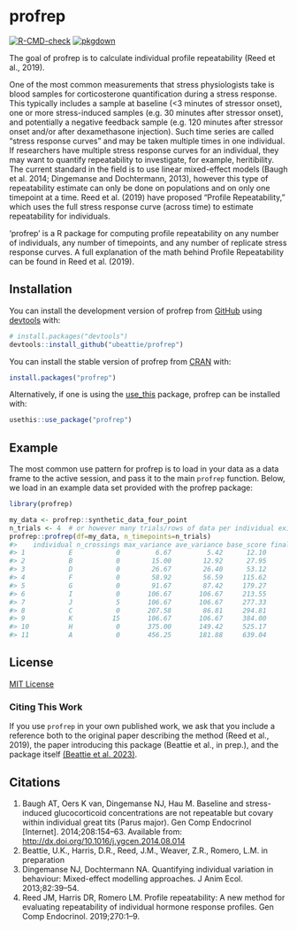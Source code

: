 
<!-- README.md is generated from README.Rmd. Please edit that file -->

# profrep

<!-- badges: start -->

[![R-CMD-check](https://github.com/ubeattie/profrep/actions/workflows/R-CMD-check.yaml/badge.svg)](https://github.com/ubeattie/profrep/actions/workflows/R-CMD-check.yaml)
[![pkgdown](https://github.com/ubeattie/profrep/actions/workflows/pkgdown.yaml/badge.svg)](https://github.com/ubeattie/profrep/actions/workflows/pkgdown.yaml)
<!-- badges: end -->

The goal of profrep is to calculate individual profile repeatability
(Reed et al., 2019).

One of the most common measurements that stress physiologists take is
blood samples for corticosterone quantification during a stress
response. This typically includes a sample at baseline (\<3 minutes of
stressor onset), one or more stress-induced samples (e.g. 30 minutes
after stressor onset), and potentially a negative feedback sample
(e.g. 120 minutes after stressor onset and/or after dexamethasone
injection). Such time series are called “stress response curves” and may
be taken multiple times in one individual. If researchers have multiple
stress response curves for an individual, they may want to quantify
repeatability to investigate, for example, heritibility. The current
standard in the field is to use linear mixed-effect models (Baugh et
al. 2014; Dingemanse and Dochtermann, 2013), however this type of
repeatability estimate can only be done on populations and on only one
timepoint at a time. Reed et al. (2019) have proposed “Profile
Repeatability,” which uses the full stress response curve (across time)
to estimate repeatability for individuals.

‘profrep’ is a R package for computing profile repeatability on any
number of individuals, any number of timepoints, and any number of
replicate stress response curves. A full explanation of the math behind
Profile Repeatability can be found in Reed et al. (2019).

## Installation

You can install the development version of profrep from
[GitHub](https://github.com/) using
[devtools](https://devtools.r-lib.org) with:

``` r
# install.packages("devtools")
devtools::install_github("ubeattie/profrep")
```

You can install the stable version of profrep from
[CRAN](https://cran.r-project.org) with:

``` r
install.packages("profrep")
```

Alternatively, if one is using the [use_this](https://usethis.r-lib.org)
package, profrep can be installed with:

``` r
usethis::use_package("profrep")
```

## Example

The most common use pattern for profrep is to load in your data as a
data frame to the active session, and pass it to the main `profrep`
function. Below, we load in an example data set provided with the
profrep package:

``` r
library(profrep)

my_data <- profrep::synthetic_data_four_point
n_trials <- 4  # or however many trials/rows of data per individual exist 
profrep::profrep(df=my_data, n_timepoints=n_trials)
#>    individual n_crossings max_variance ave_variance base_score final_score rank
#> 1           E           0         6.67         5.42      12.10      0.9925    1
#> 2           B           0        15.00        12.92      27.95      0.9912    2
#> 3           D           0        26.67        26.40      53.12      0.9887    3
#> 4           F           0        58.92        56.59     115.62      0.9790    4
#> 5           G           0        91.67        87.42     179.27      0.9611    5
#> 6           I           0       106.67       106.67     213.55      0.9461    6
#> 7           J           5       106.67       106.67     277.33      0.9026    7
#> 8           C           0       207.58        86.81     294.81      0.8861    8
#> 9           K          15       106.67       106.67     384.00      0.7613    9
#> 10          H           0       375.00       149.42     525.17      0.4374   10
#> 11          A           0       456.25       181.88     639.04      0.1993   11
```

## License

[MIT License](https://opensource.org/license/mit/)

### Citing This Work

If you use `profrep` in your own published work, we ask that you include
a reference both to the original paper describing the method (Reed et
al., 2019), the paper introducing this package (Beattie et al., in
prep.), and the package itself [(Beattie et
al. 2023)](https://zenodo.org/records/10236417).

## Citations

1.  Baugh AT, Oers K van, Dingemanse NJ, Hau M. Baseline and
    stress-induced glucocorticoid concentrations are not repeatable but
    covary within individual great tits (Parus major). Gen Comp
    Endocrinol \[Internet\]. 2014;208:154–63. Available from:
    <http://dx.doi.org/10.1016/j.ygcen.2014.08.014>
2.  Beattie, U.K., Harris, D.R., Reed, J.M., Weaver, Z.R., Romero, L.M.
    in preparation
3.  Dingemanse NJ, Dochtermann NA. Quantifying individual variation in
    behaviour: Mixed-effect modelling approaches. J Anim Ecol.
    2013;82:39–54.
4.  Reed JM, Harris DR, Romero LM. Profile repeatability: A new method
    for evaluating repeatability of individual hormone response
    profiles. Gen Comp Endocrinol. 2019;270:1–9.
